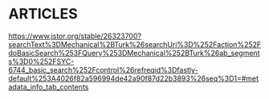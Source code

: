 # ARTICLES


https://www.jstor.org/stable/26323700?searchText%3DMechanical%2BTurk%26searchUri%3D%252Faction%252FdoBasicSearch%253FQuery%253DMechanical%252BTurk%26ab_segments%3D0%252FSYC-6744_basic_search%252Fcontrol%26refreqid%3Dfastly-default%253A4026f82a596994de42a90f87d22b3893%26seq%3D1=#metadata_info_tab_contents